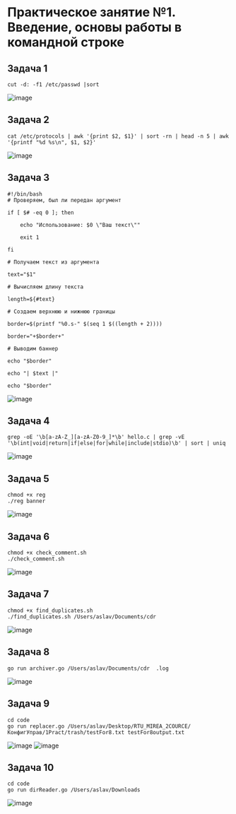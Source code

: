 # Практическое занятие №1. Введение, основы работы в командной строке

## Задача 1

```
cut -d: -f1 /etc/passwd |sort
```
![image](https://github.com/user-attachments/assets/86289e2e-5fb0-4f73-8a89-5c7203476113)

## Задача 2
```
cat /etc/protocols | awk '{print $2, $1}' | sort -rn | head -n 5 | awk '{printf "%d %s\n", $1, $2}'
```
![image](https://github.com/user-attachments/assets/7d6c8609-88c2-4746-bb7b-a4b4898deab1)

## Задача 3

```
#!/bin/bash
# Проверяем, был ли передан аргумент

if [ $# -eq 0 ]; then

    echo "Использование: $0 \"Ваш текст\""

    exit 1

fi

# Получаем текст из аргумента

text="$1"

# Вычисляем длину текста

length=${#text}

# Создаем верхнюю и нижнюю границы

border=$(printf "%0.s-" $(seq 1 $((length + 2))))

border="+$border+"

# Выводим баннер

echo "$border"

echo "| $text |"

echo "$border"
```  
![image](https://github.com/user-attachments/assets/fcd7f1b3-0ff9-4910-b739-76a36a040c64)

## Задача 4
```
grep -oE '\b[a-zA-Z_][a-zA-Z0-9_]*\b' hello.c | grep -vE '\b(int|void|return|if|else|for|while|include|stdio)\b' | sort | uniq
```
![image](https://github.com/user-attachments/assets/e3a3eb6b-344b-4e4e-8609-ca0d06240e0e)

## Задача 5
```
chmod +x reg
./reg banner
```
![image](https://github.com/user-attachments/assets/1802518b-4209-47f1-abbf-f89920483688)

## Задача 6
```
chmod +x check_comment.sh
./check_comment.sh
```


![image](https://github.com/user-attachments/assets/c918cf37-bf57-4abe-bbd6-117707fc5728)


## Задача 7
```
chmod +x find_duplicates.sh
./find_duplicates.sh /Users/aslav/Documents/cdr
```


![image](https://github.com/user-attachments/assets/c8ed545c-51e1-4e1c-9e56-4503de66cc16)


## Задача 8
```
go run archiver.go /Users/aslav/Documents/cdr  .log
```

![image](https://github.com/user-attachments/assets/d15b4987-fe32-4ea5-ac9c-5a5d67e9696d)

## Задача 9
```
cd code
go run replacer.go /Users/aslav/Desktop/RTU_MIREA_2COURCE/КонфигУправ/1Pract/trash/testFor8.txt testFor8output.txt

```

![image](https://github.com/user-attachments/assets/4b9bfddc-0598-4482-9ba2-f97c42106022)
![image](https://github.com/user-attachments/assets/da1e8d72-7a7d-43ad-88a4-0bbc3431533d)


## Задача 10
```
cd code
go run dirReader.go /Users/aslav/Downloads 
```

![image](https://github.com/user-attachments/assets/70b3eb23-37cf-4145-92b7-fa68306c7a28)



